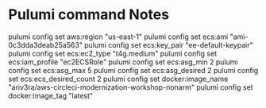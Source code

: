 # Pulumi command Notes

pulumi config set aws:region "us-east-1"
pulumi config set ecs:ami "ami-0c3dda3deab25a563"
pulumi config set ecs:key_pair "ee-default-keypair"
pulumi config set ecs:ec2_type "t4g.medium"
pulumi config set ecs:iam_profile "ec2ECSRole"
pulumi config set ecs:asg_min 2 
pulumi config set ecs:asg_max 5
pulumi config set ecs:asg_desired 2
pulumi config set ecs:ecs_desired_count 2
pulumi config set docker:image_name "ariv3ra/aws-circleci-modernization-workshop-nonarm"
pulumi config set docker:image_tag "latest"
